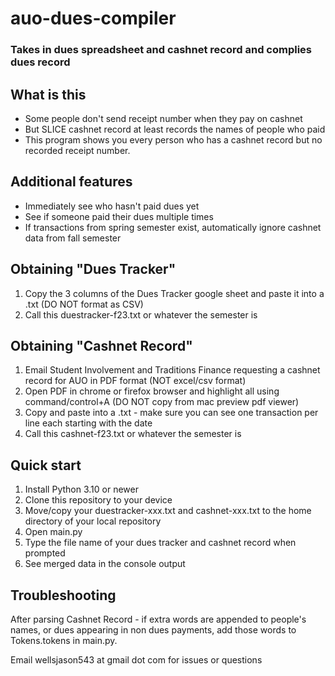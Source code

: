 # auo-dues-compiler

### Takes in dues spreadsheet and cashnet record and complies dues record

## What is this
- Some people don't send receipt number when they pay on cashnet
- But SLICE cashnet record at least records the names of people who paid
- This program shows you every person who has a cashnet record but no recorded receipt number.

## Additional features
- Immediately see who hasn't paid dues yet
- See if someone paid their dues multiple times
- If transactions from spring semester exist, automatically ignore cashnet data from fall semester

## Obtaining "Dues Tracker"
1. Copy the 3 columns of the Dues Tracker google sheet and paste it into a .txt (DO NOT format as CSV)
2. Call this duestracker-f23.txt or whatever the semester is

## Obtaining "Cashnet Record"
1. Email Student Involvement and Traditions Finance requesting a cashnet record for AUO in PDF format (NOT excel/csv format)
2. Open PDF in chrome or firefox browser and highlight all using command/control+A (DO NOT copy from mac preview pdf viewer)
3. Copy and paste into a .txt - make sure you can see one transaction per line each starting with the date
4. Call this cashnet-f23.txt or whatever the semester is

## Quick start
1. Install Python 3.10 or newer
2. Clone this repository to your device
3. Move/copy your duestracker-xxx.txt and cashnet-xxx.txt to the home directory of your local repository
4. Open main.py
5. Type the file name of your dues tracker and cashnet record when prompted
6. See merged data in the console output

## Troubleshooting
After parsing Cashnet Record - if extra words are appended to people's names, 
or dues appearing in non dues payments, add those words to Tokens.tokens in main.py.

Email wellsjason543 at gmail dot com for issues or questions

